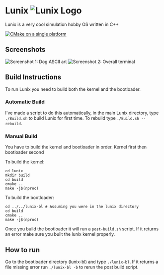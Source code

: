 # Lunix ![Lunix Logo](https://github.com/noahdossan/Lunix/blob/59b9e7d90a7bdcbc3a6119e00a31a14058005577/images/logo.png)
Lunix is a very cool simulation hobby OS written in C++

[![CMake on a single platform](https://github.com/noahdossan/Lunix/actions/workflows/cmake-single-platform.yml/badge.svg)](https://github.com/noahdossan/Lunix/actions/workflows/cmake-single-platform.yml)

## Screenshots
![Screenshot 1: Dog ASCII art](https://github.com/noahdossan/Lunix/blob/1fe0a5969c9768406357046517e46fa3fc49fccf/lulu-terminal.png)
![Screenshot 2: Overall terminal](https://github.com/noahdossan/Lunix/blob/1fe0a5969c9768406357046517e46fa3fc49fccf/lunix-terminal.png)

## Build Instructions
To run Lunix you need to build both the kernel and the bootloader.

### Automatic Build
I've made a script to do this automatically, in the main Lunix directory, type `./Build.sh` to build Lunix for first time. To rebuild type `./Build.sh --rebuild`.

### Manual Build
You have to build the kernel and bootloader in order. Kernel first then bootloader second

To build the kernel:
```
cd lunix
mkdir build
cd build
cmake ..
make -j$(nproc)
```
To build the bootloader:
```
cd ../../lunix-bl # Assuming you were in the lunix directory
cd build
cmake ..
make -j$(nproc)
```
Once you build the bootloader it will run a `post-build.sh` script. If it returns an error make sure you built the lunix kernel properly.

## How to run
Go to the bootloader directory (lunix-bl) and type `./lunix-bl`. If it returns a file missing error run `./lunix-bl -b` to rerun the post build script.
